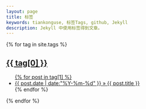 ```yaml
---
layout: page
title: 标签
keywords: tiankonguse, 标签Tags, github, Jekyll
description: Jekyll 中使用标签得到文章。
---
```


{% for tag in site.tags %}
<h2><a href="{{ size.url }}{{ page.url }}#{{ tag[0] }}">{{ tag[0] }}</h2>
<ul class="artical-list">
{% for post in tag[1] %}
    <li>{{ post.date | date:"%Y-%m-%d" }} &raquo; <a href="{{ size.url }}{{ post.url }}">{{ post.title }}</a></li>
{% endfor %}
</ul> 
{% endfor %}